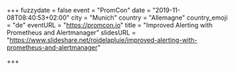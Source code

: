 +++
fuzzydate = false
event = "PromCon"
date = "2019-11-08T08:40:53+02:00"
city = "Munich"
country = "Allemagne"
country_emoji = "de"
eventURL = "https://promcon.io"
title = "Improved Alerting with Prometheus and Alertmanager"
slidesURL = "https://www.slideshare.net/roidelapluie/improved-alerting-with-prometheus-and-alertmanager"

+++


